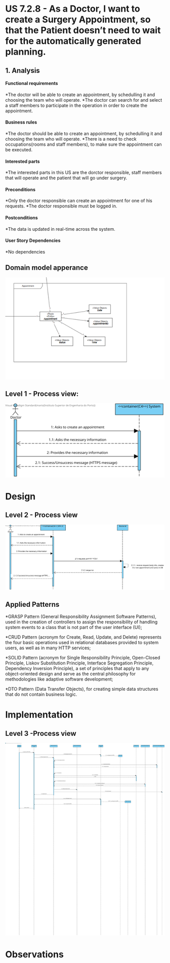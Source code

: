 # US 7.2.8 - As a Doctor, I want to create a Surgery Appointment, so that the Patient doesn’t need to wait for the automatically generated planning.

## 1. Analysis

#### Functional requirements

*The doctor will be able to create an appointment, by schedulling it and choosing the team who will operate. 
*The doctor can search for and select a staff members to participate in the operation in order to create the appointment.




#### Business rules

*The doctor should be able to create an appointment, by schedulling it and choosing the team who will operate.
*There is a need to check occupations(rooms and staff members), to make sure the appointment can be executed.



#### Interested parts

*The interested parts in this US are the dorctor responsible, staff members that will operate and the patient that will go under surgery.


#### Preconditions

*Only the doctor responsible can create an appointment for one of his requests.
*The doctor responsible must be logged in.


#### Postconditions

*The data is updated in real-time across the system.



#### User Story Dependencies

*No dependencies


## Domain model apperance
![alt text](<dmModelApp.png>)


## Level 1 - Process view:
![Process View - Level 1](L1/L1view.svg)



# Design


 ## Level 2 - Process view
 ![Process View - Level 2](L2/L2view.svg)


 ##  Applied Patterns

*GRASP Pattern (General Responsibility Assignment Software Patterns), used in the creation of controllers to assign the responsibility of handling system events to a class that is not part of the user interface (UI);

*CRUD Pattern (acronym for Create, Read, Update, and Delete) represents the four basic operations used in relational databases provided to system users, as well as in many HTTP services;

*SOLID Pattern (acronym for Single Responsibility Principle, Open-Closed Principle, Liskov Substitution Principle, Interface Segregation Principle, Dependency Inversion Principle), a set of principles that apply to any object-oriented design and serve as the central philosophy for methodologies like adaptive software development;

*DTO Pattern (Data Transfer Objects), for creating simple data structures that do not contain business logic.


# Implementation

 ## Level 3 -Process view
 ![Process View - Level 3](L3/L3View.svg)



# Observations

 